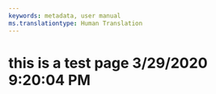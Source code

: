 ```yaml
---
keywords: metadata, user manual
ms.translationtype: Human Translation
---
```

# this is a test page 3/29/2020 9:20:04 PM